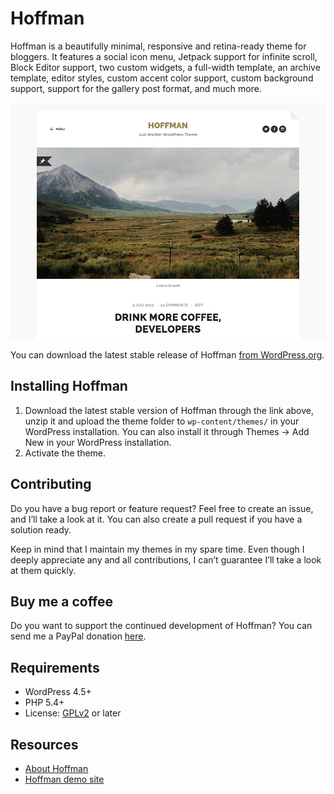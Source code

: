 # Hoffman

Hoffman is a beautifully minimal, responsive and retina-ready theme for bloggers. It features a social icon menu, Jetpack support for infinite scroll, Block Editor support, two custom widgets, a full-width template, an archive template, editor styles, custom accent color support, custom background support, support for the gallery post format, and much more.

![Hoffman](https://github.com/andersnoren/hoffman/blob/main/screenshot.png)

You can download the latest stable release of Hoffman [from WordPress.org](https://wordpress.org/themes/hoffman/).

## Installing Hoffman
1. Download the latest stable version of Hoffman through the link above, unzip it and upload the theme folder to `wp-content/themes/` in your WordPress installation. You can also install it through Themes → Add New in your WordPress installation.
2. Activate the theme.

## Contributing
Do you have a bug report or feature request? Feel free to create an issue, and I’ll take a look at it. You can also create a pull request if you have a solution ready. 

Keep in mind that I maintain my themes in my spare time. Even though I deeply appreciate any and all contributions, I can’t guarantee I’ll take a look at them quickly.

## Buy me a coffee
Do you want to support the continued development of Hoffman? You can send me a PayPal donation [here](https://www.paypal.com/cgi-bin/webscr?cmd=_donations&business=anders%40andersnoren%2ese&lc=US&item_name=Free%20WordPress%20Themes%20from%20Anders%20Noren&currency_code=USD&bn=PP%2dDonationsBF%3abtn_donateCC_LG%2egif%3aNonHosted).

## Requirements
- WordPress 4.5+
- PHP 5.4+
- License: [GPLv2](https://www.gnu.org/licenses/gpl-2.0.html) or later

## Resources
- [About Hoffman](https://andersnoren.se/teman/hoffman-wordpress-theme/)
- [Hoffman demo site](https://andersnoren.se/themes/hoffman/)